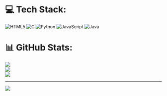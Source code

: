 
# 💻 Tech Stack:
![HTML5](https://img.shields.io/badge/html5-%23E34F26.svg?style=flat&logo=html5&logoColor=white) ![C](https://img.shields.io/badge/c-%2300599C.svg?style=flat&logo=c&logoColor=white) ![Python](https://img.shields.io/badge/python-3670A0?style=flat&logo=python&logoColor=ffdd54) ![JavaScript](https://img.shields.io/badge/javascript-%23323330.svg?style=flat&logo=javascript&logoColor=%23F7DF1E) ![Java](https://img.shields.io/badge/java-%23ED8B00.svg?style=flat&logo=openjdk&logoColor=white)
# 📊 GitHub Stats:
![](https://github-readme-stats.vercel.app/api?username=vishwas434&theme=vue-dark&hide_border=false&include_all_commits=true&count_private=true)<br/>
![](https://github-readme-streak-stats.herokuapp.com/?user=vishwas434&theme=vue-dark&hide_border=false)<br/>
![](https://github-readme-stats.vercel.app/api/top-langs/?username=vishwas434&theme=vue-dark&hide_border=false&include_all_commits=true&count_private=true&layout=compact)

---
[![](https://visitcount.itsvg.in/api?id=vishwas434&icon=0&color=0)](https://visitcount.itsvg.in)

<!-- Proudly created with GPRM ( https://gprm.itsvg.in ) -->
